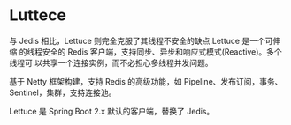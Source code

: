 # Luttece

与 Jedis 相比，Lettuce 则完全克服了其线程不安全的缺点:Lettuce 是一个可伸缩 的线程安全的 Redis 客户端，支持同步、异步和响应式模式(Reactive)。多个线程可 以共享一个连接实例，而不必担心多线程并发问题。

基于 Netty 框架构建，支持 Redis 的高级功能，如 Pipeline、发布订阅，事务、 Sentinel，集群，支持连接池。

Lettuce 是 Spring Boot 2.x 默认的客户端，替换了 Jedis。